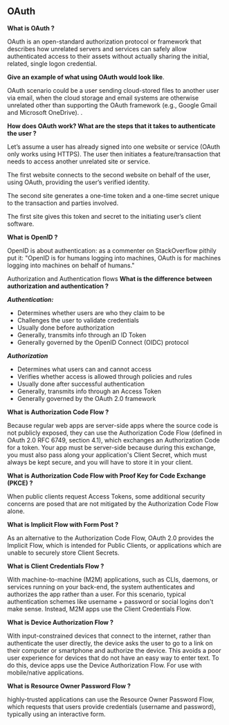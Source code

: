 ## OAuth


**What is OAuth ?**

OAuth is an open-standard authorization protocol or framework that describes how unrelated servers and services can safely allow authenticated access to their assets without actually sharing the initial, related, single logon credential.

**Give an example of what using OAuth would look like**.

OAuth scenario could be a user sending cloud-stored files to another user via email, when the cloud storage and email systems are otherwise unrelated other than supporting the OAuth framework (e.g., Google Gmail and Microsoft OneDrive). .

**How does OAuth work? What are the steps that it takes to authenticate the user ?**

Let’s assume a user has already signed into one website or service (OAuth only works using HTTPS). The user then initiates a feature/transaction that needs to access another unrelated site or service.

The first website connects to the second website on behalf of the user, using OAuth, providing the user’s verified identity.

The second site generates a one-time token and a one-time secret unique to the transaction and parties involved.

The first site gives this token and secret to the initiating user’s client software.


**What is OpenID ?**

OpenID is about authentication: as a commenter on StackOverflow pithily put it: "OpenID is for humans logging into machines, OAuth is for machines logging into machines on behalf of humans."

Authorization and Authentication flows
**What is the difference between authorization and authentication ?**

***Authentication:***
- Determines whether users are who they claim to be
- Challenges the user to validate credentials
- Usually done before authorization
- Generally, transmits info through an ID Token
- Generally governed by the OpenID Connect (OIDC) protocol

***Authorization***

- 	Determines what users can and cannot access
- 	Verifies whether access is allowed through policies and rules
- Usually done after successful authentication
- Generally, transmits info through an Access Token
- Generally governed by the OAuth 2.0 framework


**What is Authorization Code Flow ?**

Because regular web apps are server-side apps where the source code is not publicly exposed, they can use the Authorization Code Flow (defined in OAuth 2.0 RFC 6749, section 4.1), which exchanges an Authorization Code for a token. Your app must be server-side because during this exchange, you must also pass along your application's Client Secret, which must always be kept secure, and you will have to store it in your client.

**What is Authorization Code Flow with Proof Key for Code Exchange (PKCE) ?**

When public clients request Access Tokens, some additional security concerns are posed that are not mitigated by the Authorization Code Flow alone.

**What is Implicit Flow with Form Post ?**

As an alternative to the Authorization Code Flow, OAuth 2.0 provides the Implicit Flow, which is intended for Public Clients, or applications which are unable to securely store Client Secrets.

**What is Client Credentials Flow ?**

With machine-to-machine (M2M) applications, such as CLIs, daemons, or services running on your back-end, the system authenticates and authorizes the app rather than a user. For this scenario, typical authentication schemes like username + password or social logins don't make sense. Instead, M2M apps use the Client Credentials Flow.

**What is Device Authorization Flow ?**

With input-constrained devices that connect to the internet, rather than authenticate the user directly, the device asks the user to go to a link on their computer or smartphone and authorize the device. This avoids a poor user experience for devices that do not have an easy way to enter text. To do this, device apps use the Device Authorization Flow. For use with mobile/native applications.

**What is Resource Owner Password Flow ?**

highly-trusted applications can use the Resource Owner Password Flow, which requests that users provide credentials (username and password), typically using an interactive form.